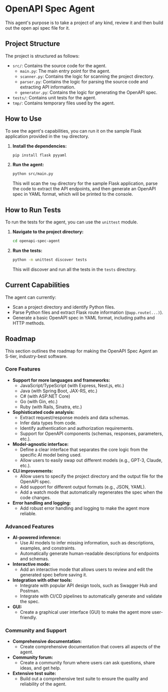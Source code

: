 # OpenAPI Spec Agent

This agent's purpose is to take a project of any kind, review it and then build out the open api spec file for it.

## Project Structure

The project is structured as follows:

- `src/`: Contains the source code for the agent.
  - `main.py`: The main entry point for the agent.
  - `scanner.py`: Contains the logic for scanning the project directory.
  - `parser.py`: Contains the logic for parsing the source code and extracting API information.
  - `generator.py`: Contains the logic for generating the OpenAPI spec.
- `tests/`: Contains unit tests for the agent.
- `tmp/`: Contains temporary files used by the agent.

## How to Use

To see the agent's capabilities, you can run it on the sample Flask application provided in the `tmp` directory.

1. **Install the dependencies:**

   ```bash
   pip install flask pyyaml
   ```

2. **Run the agent:**

   ```bash
   python src/main.py
   ```

   This will scan the `tmp` directory for the sample Flask application, parse the code to extract the API endpoints, and then generate an OpenAPI spec in YAML format, which will be printed to the console.

## How to Run Tests

To run the tests for the agent, you can use the `unittest` module.

1. **Navigate to the project directory:**

   ```bash
   cd openapi-spec-agent
   ```

2. **Run the tests:**

   ```bash
   python -m unittest discover tests
   ```

   This will discover and run all the tests in the `tests` directory.

## Current Capabilities

The agent can currently:

- Scan a project directory and identify Python files.
- Parse Python files and extract Flask route information (`@app.route(...)`).
- Generate a basic OpenAPI spec in YAML format, including paths and HTTP methods.

## Roadmap

This section outlines the roadmap for making the OpenAPI Spec Agent an S-tier, industry-best software.

### Core Features

- **Support for more languages and frameworks:**
  - JavaScript/TypeScript (with Express, Nest.js, etc.)
  - Java (with Spring Boot, JAX-RS, etc.)
  - C# (with ASP.NET Core)
  - Go (with Gin, etc.)
  - Ruby (with Rails, Sinatra, etc.)
- **Sophisticated code analysis:**
  - Extract request/response models and data schemas.
  - Infer data types from code.
  - Identify authentication and authorization requirements.
  - Support for OpenAPI components (schemas, responses, parameters, etc.).
- **Model-agnostic interface:**
  - Define a clear interface that separates the core logic from the specific AI model being used.
  - Allow users to easily swap out different models (e.g., GPT-3, Claude, etc.).
- **CLI improvements:**
  - Allow users to specify the project directory and the output file for the OpenAPI spec.
  - Add support for different output formats (e.g., JSON, YAML).
  - Add a watch mode that automatically regenerates the spec when the code changes.
- **Error handling and logging:**
  - Add robust error handling and logging to make the agent more reliable.

### Advanced Features

- **AI-powered inference:**
  - Use AI models to infer missing information, such as descriptions, examples, and constraints.
  - Automatically generate human-readable descriptions for endpoints and schemas.
- **Interactive mode:**
  - Add an interactive mode that allows users to review and edit the generated spec before saving it.
- **Integration with other tools:**
  - Integrate with popular API design tools, such as Swagger Hub and Postman.
  - Integrate with CI/CD pipelines to automatically generate and validate the spec.
- **GUI:**
  - Create a graphical user interface (GUI) to make the agent more user-friendly.

### Community and Support

- **Comprehensive documentation:**
  - Create comprehensive documentation that covers all aspects of the agent.
- **Community forum:**
  - Create a community forum where users can ask questions, share ideas, and get help.
- **Extensive test suite:**
  - Build out a comprehensive test suite to ensure the quality and reliability of the agent.
